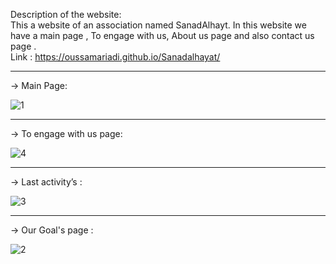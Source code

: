 Description of the website: <br>
This a website of an association named SanadAlhayt. In this website we have a main page , To engage with us, About us page and also contact us page  .<br>
Link : https://oussamariadi.github.io/Sanadalhayat/<br>

<hr>
-> Main Page:

![1](https://github.com/user-attachments/assets/6618731f-32d2-4208-a62b-ccbbb6231435)

<hr>
-> To engage with us page:

![4](https://github.com/user-attachments/assets/a837f94e-096c-40e7-9eb1-c04285728449)

<hr>
->  Last activity’s :

![3](https://github.com/user-attachments/assets/2b4ea81e-bdd0-47fb-829c-09e3b1ced701)

<hr>
-> Our Goal's page :

![2](https://github.com/user-attachments/assets/830e2591-61ba-4067-823e-26c095a51f24)
